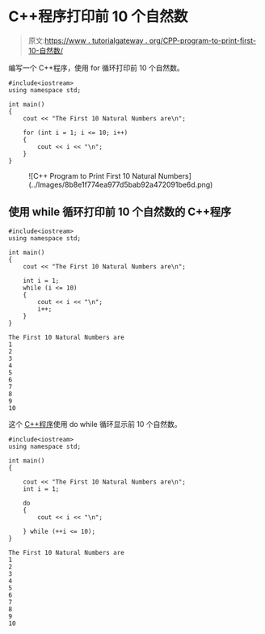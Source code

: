 # C++程序打印前 10 个自然数

> 原文:[https://www . tutorialgateway . org/CPP-program-to-print-first-10-自然数/](https://www.tutorialgateway.org/cpp-program-to-print-first-10-natural-numbers/)

编写一个 C++程序，使用 for 循环打印前 10 个自然数。

```
#include<iostream>
using namespace std;

int main()
{
	cout << "The First 10 Natural Numbers are\n";

	for (int i = 1; i <= 10; i++)
	{
		cout << i << "\n";
	}
}
```

<figure class="wp-block-image size-full">![C++ Program to Print First 10 Natural Numbers](../Images/8b8e1f774ea977d5bab92a472091be6d.png)</figure>

## 使用 while 循环打印前 10 个自然数的 C++程序

```
#include<iostream>
using namespace std;

int main()
{
	cout << "The First 10 Natural Numbers are\n";

	int i = 1;
	while (i <= 10)
	{
		cout << i << "\n";
		i++;
	}
}
```

```
The First 10 Natural Numbers are
1
2
3
4
5
6
7
8
9
10
```

这个 [C++程序](https://www.tutorialgateway.org/cpp-programs/)使用 do while 循环显示前 10 个自然数。

```
#include<iostream>
using namespace std;

int main()
{

	cout << "The First 10 Natural Numbers are\n";
	int i = 1;

	do
	{
		cout << i << "\n";

	} while (++i <= 10);
}
```

```
The First 10 Natural Numbers are
1
2
3
4
5
6
7
8
9
10
```